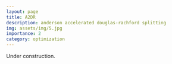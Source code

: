 ```yaml
---
layout: page
title: A2DR
description: anderson accelerated douglas-rachford splitting
img: assets/img/5.jpg
importance: 2
category: optimization
---
```


Under construction.